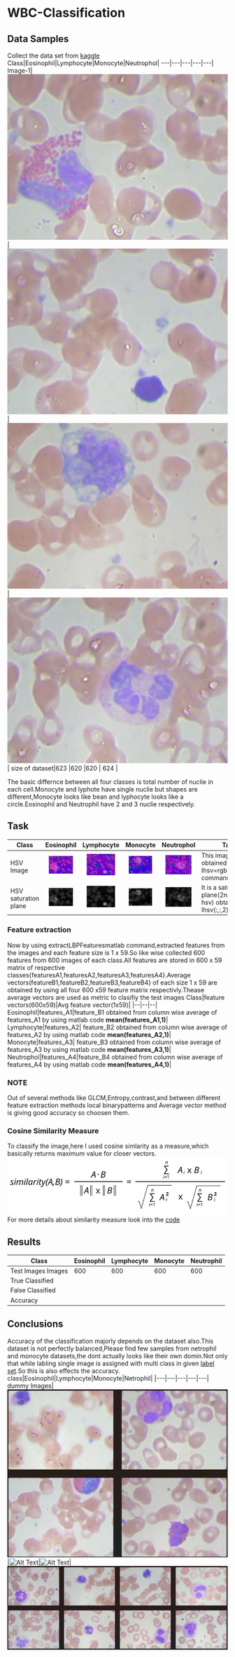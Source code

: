 # WBC-Classification
## Data Samples
Collect the data set from [kaggle](https://www.kaggle.com/paultimothymooney/blood-cells)
Class|Eosinophil|Lymphocyte|Monocyte|Neutrophol|
---|---|---|---|---|
Image-1|![Alt Text](https://github.com/SaiPavan-Tadem/WBC-Classification/blob/main/Image%20Samples/Eosinophil%20(1).jpg)|![Alt Text](https://github.com/SaiPavan-Tadem/WBC-Classification/blob/main/Image%20Samples/Lymphocyte%20(1).jpg)|![Alt Text](https://github.com/SaiPavan-Tadem/WBC-Classification/blob/main/Image%20Samples/Monocyte%20(1).jpg)|![Alt Text](https://github.com/SaiPavan-Tadem/WBC-Classification/blob/main/Image%20Samples/Neutrophil%20(1).jpg)|
 size of dataset|623 |620 |620 | 624 |

The basic differnce between all four classes is total number of nuclie in each cell.Monocyte and lyphote have single nuclie but shapes are different,Monocyte looks like bean
and lyphocyte looks like a circle.Eosinophil and Neutrophil have 2 and 3 nuclie respectively.
<br>
## Task
Class|Eosinophil|Lymphocyte|Monocyte|Neutrophol|Task
|---|---|---|---|---|---|
HSV Image|![Alt Text](https://github.com/SaiPavan-Tadem/WBC-Classification/blob/main/HSV%20Images/E-HSV.jpg)|![Alt Text](https://github.com/SaiPavan-Tadem/WBC-Classification/blob/main/HSV%20Images/L-HSV.jpg)|![Alt Text](https://github.com/SaiPavan-Tadem/WBC-Classification/blob/main/HSV%20Images/M-HSV.jpg)|![Alt Text](https://github.com/SaiPavan-Tadem/WBC-Classification/blob/main/HSV%20Images/N-HSV.jpg)|This image is obtained by Ihsv=rgb2hsv(Img) command|
HSV saturation plane|![Alt Text](https://github.com/SaiPavan-Tadem/WBC-Classification/blob/main/HSV%20Images/HSV-2-E.jpg)|![Alt Text](https://github.com/SaiPavan-Tadem/WBC-Classification/blob/main/HSV%20Images/HSV-2-L.jpg) |![Alt Text](https://github.com/SaiPavan-Tadem/WBC-Classification/blob/main/HSV%20Images/HSV-2-M.jpg)|![Alt Text](https://github.com/SaiPavan-Tadem/WBC-Classification/blob/main/HSV%20Images/HSV-2-N.jpg)|It is a saturation plane(2nd plane of hsv) obtained by Ihsv(:,:,2)

### Feature extraction
Now by using extractLBPFeaturesmatlab command,extracted features from the images and each feature size is 1 x 59.So like wise collected 600 features from 600 images of each class.All features are stored in 600 x 59 matrix of respective classes{featuresA1,featuresA2,featuresA3,featuresA4}.Average vectors(featureB1,featureB2,featureB3,featureB4} of each size 1 x 59 are obtained by using all four 600 x59 feature matrix respectivly.Thease average vectors are used as metric to clasifiy the test images
Class|feature vectors(600x59)|Avg feature vector(1x59)|
|--|--|--|
Eosinophil|features_A1|feature_B1 obtained from column wise average of features_A1 by using matlab code **mean(features_A1,1)**|
Lymphocyte|features_A2| feature_B2 obtained from column wise average of features_A2 by using matlab code **mean(features_A2,1)**|
Monocyte|features_A3| feature_B3 obtained from column wise average of features_A3 by using matlab code **mean(features_A3,1)**|
Neutrophol|features_A4|feature_B4 obtained from column wise average of features_A4 by using matlab code **mean(features_A4,1)**|


### NOTE
Out of several methods like GLCM,Entropy,contrast,and between different feature extraction methods local binarypatterns and Average vector method is giving good accuracy so choosen them.
### Cosine Similarity Measure
To classify the image,here I used cosine simlarity as a measure,which basically returns maximum value for closer vectors.
![equation](https://github.com/SaiPavan-Tadem/WBC-Classification/blob/main/cosine-similarity.png)
For more details about similarity measure look into the [code]()
<br>

## Results
Class|Eosinophil|Lymphocyte|Monocyte|Neutrophil|
|---|---|---|---|---|
Test Images Images|600 |600 |600 |600  |
True Classified| | | | |
False Classified| | | | |
Accuracy| | | | | |
## Conclusions

Accuracy of the classification majorly depends on the dataset also.This dataset is not perfectly balanced,Please find few samples from netrophil and monocyte datasets,the dont actually looks like their own domin.Not only that while labling single image is assigned with multi class in given [label set](https://github.com/SaiPavan-Tadem/WBC-Classification/blob/main/labels.csv).So this is also effects the accuracy.
class|Eosinophil|Lymphocyte|Monocyte|Netrophil|
|---|---|---|---|---|
dummy Images|![Alt Text](https://github.com/SaiPavan-Tadem/WBC-Classification/blob/main/Dummy%20data%20samples/dummy_Eosinophil.jpg)|![Alt Text]()|![Alt Text]()|![Alt Text](https://github.com/SaiPavan-Tadem/WBC-Classification/blob/main/Dummy%20data%20samples/dummy_Neutrophil.jpg)




